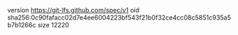 version https://git-lfs.github.com/spec/v1
oid sha256:0c90fafacc02d7e4ee6004223bf543f21b0f32ce4cc08c5851c935a5b7b1266c
size 12220
